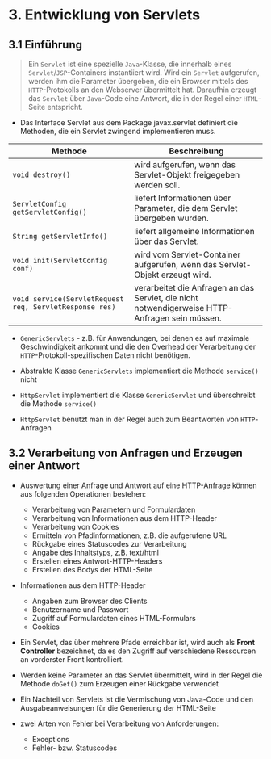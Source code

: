 # 3. Entwicklung von Servlets

## 3.1 Einführung

> Ein `Servlet` ist eine spezielle `Java`-Klasse, die innerhalb eines `Servlet`/`JSP`-Containers instantiiert wird. Wird ein `Servlet` aufgerufen, werden ihm die Parameter übergeben, die ein Browser mittels des `HTTP`-Protokolls an den Webserver übermittelt hat. Daraufhin erzeugt das `Servlet` über `Java`-Code eine Antwort, die in der Regel einer `HTML`-Seite entspricht.

- Das Interface Servlet aus dem Package javax.servlet definiert die Methoden, die ein Servlet zwingend implementieren muss.


Methode | Beschreibung
--|--
`void destroy()`| wird aufgerufen, wenn das Servlet-Objekt freigegeben werden soll.
`ServletConfig getServletConfig()`| liefert Informationen über Parameter, die dem Servlet übergeben wurden.
`String getServletInfo()` | liefert allgemeine Informationen über das Servlet.
`void init(ServletConfig conf)`|wird vom Servlet-Container aufgerufen, wenn das Servlet-Objekt erzeugt wird.
`void service(ServletRequest req, ServletResponse res)` | verarbeitet die Anfragen an das Servlet, die nicht notwendigerweise HTTP-Anfragen sein müssen.

- `GenericServlets` - z.B. für Anwendungen, bei denen es auf maximale Geschwindigkeit ankommt und die den Overhead der Verarbeitung der `HTTP`-Protokoll-spezifischen Daten nicht benötigen.
- Abstrakte Klasse `GenericServlets` implementiert die  Methode `service()` nicht

- `HttpServlet` implementiert die Klasse `GenericServlet` und überschreibt die Methode `service()`
- `HttpServlet` benutzt man in der Regel auch zum Beantworten von `HTTP`-Anfragen


## 3.2 Verarbeitung von Anfragen und Erzeugen einer Antwort

- Auswertung einer Anfrage und Antwort auf eine HTTP-Anfrage können aus folgenden Operationen bestehen:
  
  - Verarbeitung von Parametern und Formulardaten 
  - Verarbeitung von Informationen aus dem HTTP-Header 
  - Verarbeitung von Cookies
  - Ermitteln von Pfadinformationen, z.B. die aufgerufene URL
  - Rückgabe eines Statuscodes zur Verarbeitung 
  - Angabe des Inhaltstyps, z.B. text/html
  - Erstellen eines Antwort-HTTP-Headers
  - Erstellen des Bodys der HTML-Seite

- Informationen aus dem HTTP-Header 
  - Angaben zum Browser des Clients
  - Benutzername und Passwort
  - Zugriff auf Formulardaten eines HTML-Formulars
  - Cookies

- Ein Servlet, das über mehrere Pfade erreichbar ist, wird auch als **Front Controller** bezeichnet, da es den Zugriff auf verschiedene Ressourcen an vorderster Front kontrolliert.
- Werden keine Parameter an das Servlet übermittelt, wird in der Regel die Methode `doGet()` zum Erzeugen einer Rückgabe verwendet
- Ein Nachteil von Servlets ist die Vermischung von Java-Code und den Ausgabeanweisungen für die Generierung der HTML-Seite
- zwei Arten von Fehler bei Verarbeitung von Anforderungen:
  -  Exceptions
  -  Fehler- bzw. Statuscodes
